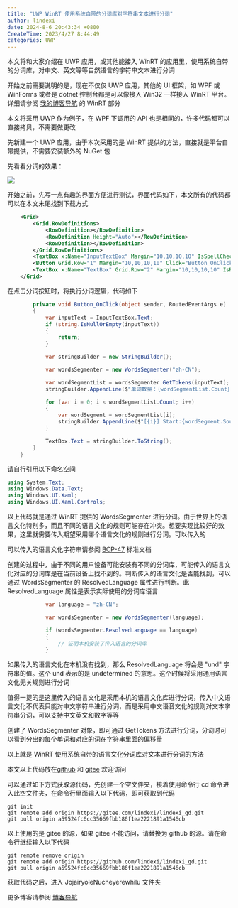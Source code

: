 ```yaml
---
title: "UWP WinRT 使用系统自带的分词库对字符串文本进行分词"
author: lindexi
date: 2024-8-6 20:43:34 +0800
CreateTime: 2023/4/27 8:44:49
categories: UWP
---
```


本文将和大家介绍在 UWP 应用，或其他能接入 WinRT 的应用里，使用系统自带的分词库，对中文、英文等等自然语言的字符串文本进行分词

<!--more-->


<!-- CreateTime:2023/4/27 8:44:49 -->

<!-- 发布 -->
<!-- 博客 -->

开始之前需要说明的是，现在不仅仅 UWP 应用，其他的 UI 框架，如 WPF 或 WinForms 或者是 dotnet 控制台都是可以像接入 Win32 一样接入 WinRT 平台。详细请参阅 [我的博客导航](https://blog.lindexi.com/post/%E5%8D%9A%E5%AE%A2%E5%AF%BC%E8%88%AA.html ) 的 WinRT 部分

本文将采用 UWP 作为例子，在 WPF 下调用的 API 也是相同的，许多代码都可以直接拷贝，不需要做更改

先新建一个 UWP 应用，由于本次采用的是 WinRT 提供的方法，直接就是平台自带提供，不需要安装额外的 NuGet 包

先看看分词的效果：

<!-- ![](image/UWP WinRT 使用系统自带的分词库对字符串文本进行分词/UWP WinRT 使用系统自带的分词库对字符串文本进行分词0.png) -->

![](http://cdn.lindexi.site/lindexi%2F2023427849138501.jpg)

开始之前，先写一点有趣的界面方便进行测试，界面代码如下，本文所有的代码都可以在本文末尾找到下载方式

```xml
    <Grid>
        <Grid.RowDefinitions>
            <RowDefinition></RowDefinition>
            <RowDefinition Height="Auto"></RowDefinition>
            <RowDefinition></RowDefinition>
        </Grid.RowDefinitions>
        <TextBox x:Name="InputTextBox" Margin="10,10,10,10" IsSpellCheckEnabled="False" AcceptsReturn="True" TextWrapping="Wrap"></TextBox>
        <Button Grid.Row="1" Margin="10,10,10,10" Click="Button_OnClick">分词</Button>
        <TextBox x:Name="TextBox" Grid.Row="2" Margin="10,10,10,10" IsReadOnly="True" AcceptsReturn="True" TextWrapping="Wrap"></TextBox>
    </Grid>
```

在点击分词按钮时，将执行分词逻辑，代码如下

```csharp
        private void Button_OnClick(object sender, RoutedEventArgs e)
        {
            var inputText = InputTextBox.Text;
            if (string.IsNullOrEmpty(inputText))
            {
                return;
            }

            var stringBuilder = new StringBuilder();

            var wordsSegmenter = new WordsSegmenter("zh-CN");

            var wordSegmentList = wordsSegmenter.GetTokens(inputText);
            stringBuilder.AppendLine($"单词数量：{wordSegmentList.Count}");

            for (var i = 0; i < wordSegmentList.Count; i++)
            {
                var wordSegment = wordSegmentList[i];
                stringBuilder.AppendLine($"[{i}] Start:{wordSegment.SourceTextSegment.StartPosition};Length={wordSegment.SourceTextSegment.Length} {wordSegment.Text}");
            }

            TextBox.Text = stringBuilder.ToString();
        }
    }
```

请自行引用以下命名空间

```csharp
using System.Text;
using Windows.Data.Text;
using Windows.UI.Xaml;
using Windows.UI.Xaml.Controls;
```

以上代码就是通过 WinRT 提供的 WordsSegmenter 进行分词。由于世界上的语言文化特别多，而且不同的语言文化的规则可能存在冲突。想要实现比较好的效果，这里就需要传入期望采用哪个语言文化的规则进行分词。可以传入的

可以传入的语言文化字符串请参阅 [BCP-47](https://www.rfc-editor.org/info/bcp47) 标准文档

创建的过程中，由于不同的用户设备可能安装有不同的分词库，可能传入的语言文化对应的分词库是在当前设备上找不到的。判断传入的语言文化是否能找到，可以通过 WordsSegmenter 的 ResolvedLanguage 属性进行判断。此 ResolvedLanguage 属性是表示实际使用的分词库语言

```csharp
            var language = "zh-CN";

            var wordsSegmenter = new WordsSegmenter(language);

            if (wordsSegmenter.ResolvedLanguage == language)
            {
                // 证明本机安装了传入语言的分词库
            }
```

如果传入的语言文化在本机没有找到，那么 ResolvedLanguage 将会是 "und" 字符串的值。这个 und 表示的是 undetermined 的意思。这个时候将采用通用语言文化无关规则进行分词

值得一提的是这里传入的语言文化是采用本机的语言文化库进行分词，传入中文语言文化不代表只能对中文字符串进行分词，而是采用中文语音文化的规则对文本字符串分词，可以支持中文英文和数字等等

创建了 WordsSegmenter 对象，即可通过 GetTokens 方法进行分词，分词时可以看到分出的每个单词和对应的词在字符串里面的偏移量

以上就是 WinRT 使用系统自带的语言文化分词库对文本进行分词的方法

本文以上代码放在[github](https://github.com/lindexi/lindexi_gd/tree/a59524fc6cc35669fbb186f1ea2221891a1546cb/JojairyoleNucheyerewhilu) 和 [gitee](https://gitee.com/lindexi/lindexi_gd/tree/a59524fc6cc35669fbb186f1ea2221891a1546cb/JojairyoleNucheyerewhilu) 欢迎访问

可以通过如下方式获取源代码，先创建一个空文件夹，接着使用命令行 cd 命令进入此空文件夹，在命令行里面输入以下代码，即可获取到代码

```
git init
git remote add origin https://gitee.com/lindexi/lindexi_gd.git
git pull origin a59524fc6cc35669fbb186f1ea2221891a1546cb
```

以上使用的是 gitee 的源，如果 gitee 不能访问，请替换为 github 的源。请在命令行继续输入以下代码

```
git remote remove origin
git remote add origin https://github.com/lindexi/lindexi_gd.git
git pull origin a59524fc6cc35669fbb186f1ea2221891a1546cb
```

获取代码之后，进入 JojairyoleNucheyerewhilu 文件夹

更多博客请参阅 [博客导航](https://blog.lindexi.com/post/%E5%8D%9A%E5%AE%A2%E5%AF%BC%E8%88%AA.html )
